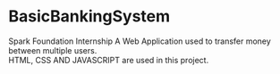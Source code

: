 # BasicBankingSystem
Spark Foundation Internship
A Web Application used to transfer money between multiple users.  
HTML, CSS AND JAVASCRIPT are used in this project.  
